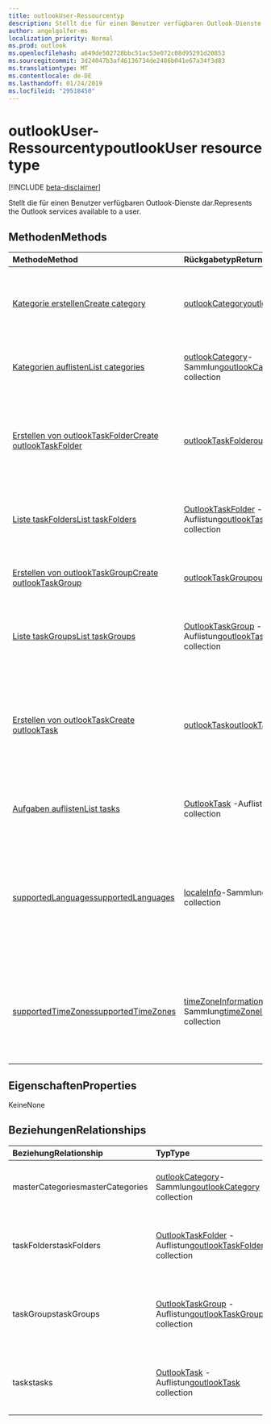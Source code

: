 ```yaml
---
title: outlookUser-Ressourcentyp
description: Stellt die für einen Benutzer verfügbaren Outlook-Dienste dar.
author: angelgolfer-ms
localization_priority: Normal
ms.prod: outlook
ms.openlocfilehash: a649de502728bbc51ac53e072c08d95291d20853
ms.sourcegitcommit: 3d24047b3af46136734de2486b041e67a34f3d83
ms.translationtype: MT
ms.contentlocale: de-DE
ms.lasthandoff: 01/24/2019
ms.locfileid: "29518450"
---
```

# <a name="outlookuser-resource-type"></a><span data-ttu-id="f19e7-103">outlookUser-Ressourcentyp</span><span class="sxs-lookup"><span data-stu-id="f19e7-103">outlookUser resource type</span></span>

[!INCLUDE [beta-disclaimer](../../includes/beta-disclaimer.md)]

<span data-ttu-id="f19e7-104">Stellt die für einen Benutzer verfügbaren Outlook-Dienste dar.</span><span class="sxs-lookup"><span data-stu-id="f19e7-104">Represents the Outlook services available to a user.</span></span>


## <a name="methods"></a><span data-ttu-id="f19e7-105">Methoden</span><span class="sxs-lookup"><span data-stu-id="f19e7-105">Methods</span></span>

| <span data-ttu-id="f19e7-106">Methode</span><span class="sxs-lookup"><span data-stu-id="f19e7-106">Method</span></span>           | <span data-ttu-id="f19e7-107">Rückgabetyp</span><span class="sxs-lookup"><span data-stu-id="f19e7-107">Return Type</span></span>    |<span data-ttu-id="f19e7-108">Beschreibung</span><span class="sxs-lookup"><span data-stu-id="f19e7-108">Description</span></span>|
|:---------------|:--------|:----------|
|[<span data-ttu-id="f19e7-109">Kategorie erstellen</span><span class="sxs-lookup"><span data-stu-id="f19e7-109">Create category</span></span>](../api/outlookuser-post-mastercategories.md) | [<span data-ttu-id="f19e7-110">outlookCategory</span><span class="sxs-lookup"><span data-stu-id="f19e7-110">outlookCategory</span></span>](outlookcategory.md) |<span data-ttu-id="f19e7-111">Erstellen eines **outlookCategory**-Objekts in der Masterliste von Kategorien.</span><span class="sxs-lookup"><span data-stu-id="f19e7-111">Create an **outlookCategory** object in the user's master list of categories.</span></span>|
|[<span data-ttu-id="f19e7-112">Kategorien auflisten</span><span class="sxs-lookup"><span data-stu-id="f19e7-112">List categories</span></span>](../api/outlookuser-list-mastercategories.md) | <span data-ttu-id="f19e7-113">[outlookCategory](outlookcategory.md)-Sammlung</span><span class="sxs-lookup"><span data-stu-id="f19e7-113">[outlookCategory](outlookcategory.md) collection</span></span> |<span data-ttu-id="f19e7-114">Ruft alle Kategorien ab, die für den Benutzer definiert wurden.</span><span class="sxs-lookup"><span data-stu-id="f19e7-114">Get all the categories that have been defined for the user.</span></span>|
|[<span data-ttu-id="f19e7-115">Erstellen von outlookTaskFolder</span><span class="sxs-lookup"><span data-stu-id="f19e7-115">Create outlookTaskFolder</span></span>](../api/outlookuser-post-taskfolders.md) |[<span data-ttu-id="f19e7-116">outlookTaskFolder</span><span class="sxs-lookup"><span data-stu-id="f19e7-116">outlookTaskFolder</span></span>](outlooktaskfolder.md)| <span data-ttu-id="f19e7-117">Erstellen Sie einen Aufgabenordner in der Standardgruppe Aufgabe (`My Tasks`) für das Postfach des Benutzers.</span><span class="sxs-lookup"><span data-stu-id="f19e7-117">Create a task folder in the default task group (`My Tasks`) of the user's mailbox.</span></span>|
|[<span data-ttu-id="f19e7-118">Liste taskFolders</span><span class="sxs-lookup"><span data-stu-id="f19e7-118">List taskFolders</span></span>](../api/outlookuser-list-taskfolders.md) |<span data-ttu-id="f19e7-119">[OutlookTaskFolder](outlooktaskfolder.md) -Auflistung</span><span class="sxs-lookup"><span data-stu-id="f19e7-119">[outlookTaskFolder](outlooktaskfolder.md) collection</span></span>| <span data-ttu-id="f19e7-120">Rufen Sie alle Outlook Aufgabenordner im Postfach des Benutzers.</span><span class="sxs-lookup"><span data-stu-id="f19e7-120">Get all the Outlook task folders in the user's mailbox.</span></span>|
|[<span data-ttu-id="f19e7-121">Erstellen von outlookTaskGroup</span><span class="sxs-lookup"><span data-stu-id="f19e7-121">Create outlookTaskGroup</span></span>](../api/outlookuser-post-taskgroups.md) |[<span data-ttu-id="f19e7-122">outlookTaskGroup</span><span class="sxs-lookup"><span data-stu-id="f19e7-122">outlookTaskGroup</span></span>](outlooktaskgroup.md)| <span data-ttu-id="f19e7-123">Erstellen eines Outlook-"Task Group" im Postfach des Benutzers an.</span><span class="sxs-lookup"><span data-stu-id="f19e7-123">Create an Outlook task group in the user's mailbox.</span></span>|
|[<span data-ttu-id="f19e7-124">Liste taskGroups</span><span class="sxs-lookup"><span data-stu-id="f19e7-124">List taskGroups</span></span>](../api/outlookuser-list-taskgroups.md) |<span data-ttu-id="f19e7-125">[OutlookTaskGroup](outlooktaskgroup.md) -Auflistung</span><span class="sxs-lookup"><span data-stu-id="f19e7-125">[outlookTaskGroup](outlooktaskgroup.md) collection</span></span>| <span data-ttu-id="f19e7-126">Rufen Sie die Outlook-Vorgangsgruppen im Postfach des Benutzers.</span><span class="sxs-lookup"><span data-stu-id="f19e7-126">Get all the Outlook task groups in the user's mailbox.</span></span>|
|[<span data-ttu-id="f19e7-127">Erstellen von outlookTask</span><span class="sxs-lookup"><span data-stu-id="f19e7-127">Create outlookTask</span></span>](../api/outlookuser-post-tasks.md) |[<span data-ttu-id="f19e7-128">outlookTask</span><span class="sxs-lookup"><span data-stu-id="f19e7-128">outlookTask</span></span>](outlooktask.md)| <span data-ttu-id="f19e7-129">Erstellen Sie eine Outlook-Aufgabe in der Standardgruppe Aufgabe (`My Tasks`) und Aufgabe Standardordner (`Tasks`) in das Postfach des Benutzers.</span><span class="sxs-lookup"><span data-stu-id="f19e7-129">Create an Outlook task in the default task group (`My Tasks`) and default task folder (`Tasks`) in the user's mailbox.</span></span>|
|[<span data-ttu-id="f19e7-130">Aufgaben auflisten</span><span class="sxs-lookup"><span data-stu-id="f19e7-130">List tasks</span></span>](../api/outlookuser-list-tasks.md) |<span data-ttu-id="f19e7-131">[OutlookTask](outlooktask.md) -Auflistung</span><span class="sxs-lookup"><span data-stu-id="f19e7-131">[outlookTask](outlooktask.md) collection</span></span>| <span data-ttu-id="f19e7-132">Rufen Sie die Outlook-Aufgaben in das Postfach des Benutzers.</span><span class="sxs-lookup"><span data-stu-id="f19e7-132">Get all the Outlook tasks in the user's mailbox.</span></span>|
|[<span data-ttu-id="f19e7-133">supportedLanguages</span><span class="sxs-lookup"><span data-stu-id="f19e7-133">supportedLanguages</span></span>](../api/outlookuser-supportedlanguages.md) | <span data-ttu-id="f19e7-134">[localeInfo](localeinfo.md)-Sammlung</span><span class="sxs-lookup"><span data-stu-id="f19e7-134">[localeInfo](localeinfo.md) collection</span></span> | <span data-ttu-id="f19e7-135">Abrufen der Liste von Gebietsschemas und Sprachen, die für den Benutzer unterstützt werden, wie auf dem Postfachserver des Benutzers konfiguriert.</span><span class="sxs-lookup"><span data-stu-id="f19e7-135">Get the list of locales and languages that is supported for the user, as configured on the user's mailbox server.</span></span> |
|[<span data-ttu-id="f19e7-136">supportedTimeZones</span><span class="sxs-lookup"><span data-stu-id="f19e7-136">supportedTimeZones</span></span>](../api/outlookuser-supportedtimezones.md) | <span data-ttu-id="f19e7-137">[timeZoneInformation](timezoneinformation.md)-Sammlung</span><span class="sxs-lookup"><span data-stu-id="f19e7-137">[timeZoneInformation](timezoneinformation.md) collection</span></span> | <span data-ttu-id="f19e7-138">Abrufen der Liste von Zeitzonen, die für den Benutzer unterstützt werden, wie auf dem Postfachserver des Benutzers konfiguriert.</span><span class="sxs-lookup"><span data-stu-id="f19e7-138">Get the list of time zones that is supported for the user, as configured on the user's mailbox server.</span></span> |


## <a name="properties"></a><span data-ttu-id="f19e7-139">Eigenschaften</span><span class="sxs-lookup"><span data-stu-id="f19e7-139">Properties</span></span>
<span data-ttu-id="f19e7-140">Keine</span><span class="sxs-lookup"><span data-stu-id="f19e7-140">None</span></span>

## <a name="relationships"></a><span data-ttu-id="f19e7-141">Beziehungen</span><span class="sxs-lookup"><span data-stu-id="f19e7-141">Relationships</span></span>
| <span data-ttu-id="f19e7-142">Beziehung</span><span class="sxs-lookup"><span data-stu-id="f19e7-142">Relationship</span></span> | <span data-ttu-id="f19e7-143">Typ</span><span class="sxs-lookup"><span data-stu-id="f19e7-143">Type</span></span>   |<span data-ttu-id="f19e7-144">Beschreibung</span><span class="sxs-lookup"><span data-stu-id="f19e7-144">Description</span></span>|
|:---------------|:--------|:----------|
|<span data-ttu-id="f19e7-145">masterCategories</span><span class="sxs-lookup"><span data-stu-id="f19e7-145">masterCategories</span></span>|<span data-ttu-id="f19e7-146">[outlookCategory](../resources/outlookcategory.md)-Sammlung</span><span class="sxs-lookup"><span data-stu-id="f19e7-146">[outlookCategory](../resources/outlookcategory.md) collection</span></span>| <span data-ttu-id="f19e7-147">Eine Liste von Kategorien, die für den Benutzer definiert sind.</span><span class="sxs-lookup"><span data-stu-id="f19e7-147">A list of categories defined for the user.</span></span> | 
|<span data-ttu-id="f19e7-148">taskFolders</span><span class="sxs-lookup"><span data-stu-id="f19e7-148">taskFolders</span></span>|<span data-ttu-id="f19e7-149">[OutlookTaskFolder](outlooktaskfolder.md) -Auflistung</span><span class="sxs-lookup"><span data-stu-id="f19e7-149">[outlookTaskFolder](outlooktaskfolder.md) collection</span></span>| <span data-ttu-id="f19e7-150">Outlook-Aufgabe-Ordner des Benutzers.</span><span class="sxs-lookup"><span data-stu-id="f19e7-150">The user's Outlook task folders.</span></span> <span data-ttu-id="f19e7-151">Schreibgeschützt.</span><span class="sxs-lookup"><span data-stu-id="f19e7-151">Read-only.</span></span> <span data-ttu-id="f19e7-152">Nullwerte zulassend.</span><span class="sxs-lookup"><span data-stu-id="f19e7-152">Nullable.</span></span>|
|<span data-ttu-id="f19e7-153">taskGroups</span><span class="sxs-lookup"><span data-stu-id="f19e7-153">taskGroups</span></span>|<span data-ttu-id="f19e7-154">[OutlookTaskGroup](outlooktaskgroup.md) -Auflistung</span><span class="sxs-lookup"><span data-stu-id="f19e7-154">[outlookTaskGroup](outlooktaskgroup.md) collection</span></span>| <span data-ttu-id="f19e7-155">Der Benutzer Outlook Vorgangsgruppen.</span><span class="sxs-lookup"><span data-stu-id="f19e7-155">The user's Outlook task groups.</span></span> <span data-ttu-id="f19e7-156">Schreibgeschützt.</span><span class="sxs-lookup"><span data-stu-id="f19e7-156">Read-only.</span></span> <span data-ttu-id="f19e7-157">Nullwerte zulassend.</span><span class="sxs-lookup"><span data-stu-id="f19e7-157">Nullable.</span></span>|
|<span data-ttu-id="f19e7-158">tasks</span><span class="sxs-lookup"><span data-stu-id="f19e7-158">tasks</span></span>|<span data-ttu-id="f19e7-159">[OutlookTask](outlooktask.md) -Auflistung</span><span class="sxs-lookup"><span data-stu-id="f19e7-159">[outlookTask](outlooktask.md) collection</span></span>| <span data-ttu-id="f19e7-160">Outlook-Aufgaben des Benutzers.</span><span class="sxs-lookup"><span data-stu-id="f19e7-160">The user's Outlook tasks.</span></span> <span data-ttu-id="f19e7-161">Schreibgeschützt.</span><span class="sxs-lookup"><span data-stu-id="f19e7-161">Read-only.</span></span> <span data-ttu-id="f19e7-162">Nullwerte zulassend.</span><span class="sxs-lookup"><span data-stu-id="f19e7-162">Nullable.</span></span>|

<!-- uuid: 8fcb5dbc-d5aa-4681-8e31-b001d5168d79
2015-10-25 14:57:30 UTC -->
<!--
{
  "type": "#page.annotation",
  "description": "outlookUser resource",
  "keywords": "",
  "section": "documentation",
  "tocPath": "",
  "suppressions": [
    "Error: /api-reference/beta/resources/outlookuser.md:\r\n      Exception processing links.\r\n    System.ArgumentException: Link Definition was null. Link text: !INCLUDE [beta-disclaimer](../../includes/beta-disclaimer.md)\r\n      at ApiDoctor.Validation.DocFile.get_LinkDestinations()\r\n      at ApiDoctor.Validation.DocSet.ValidateLinks(Boolean includeWarnings, String[] relativePathForFiles, IssueLogger issues, Boolean requireFilenameCaseMatch, Boolean printOrphanedFiles)"
  ]
}
-->
